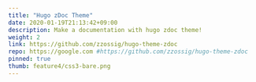 ```yaml
---
title: "Hugo zDoc Theme"
date: 2020-01-19T21:13:42+09:00
description: Make a documentation with hugo zdoc theme!
weight: 2
link: https://github.com/zzossig/hugo-theme-zdoc
repo: https://google.com #https://github.com/zzossig/hugo-theme-zdoc
pinned: true
thumb: feature4/css3-bare.png
---
```

